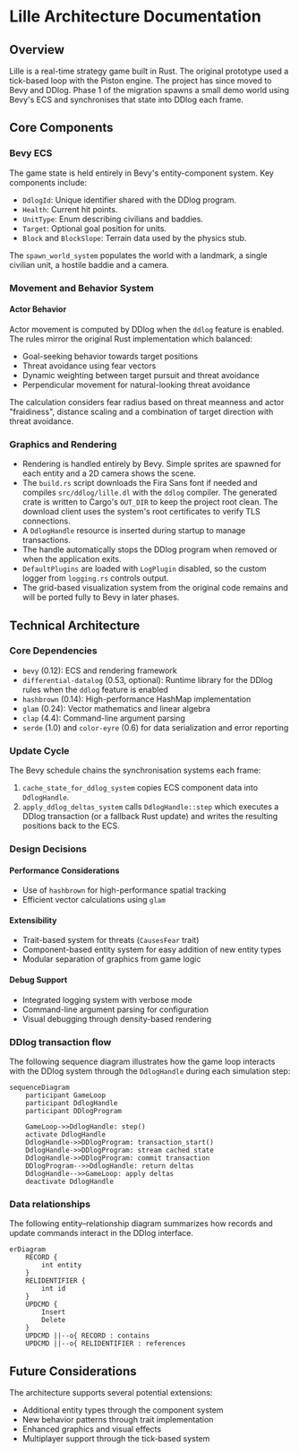 # Lille Architecture Documentation

## Overview

Lille is a real-time strategy game built in Rust. The original prototype used a
tick-based loop with the Piston engine. The project has since moved to Bevy and
DDlog. Phase 1 of the migration spawns a small demo world using Bevy's ECS and
synchronises that state into DDlog each frame.

## Core Components

### Bevy ECS

The game state is held entirely in Bevy's entity-component system. Key
components include:

- `DdlogId`: Unique identifier shared with the DDlog program.
- `Health`: Current hit points.
- `UnitType`: Enum describing civilians and baddies.
- `Target`: Optional goal position for units.
- `Block` and `BlockSlope`: Terrain data used by the physics stub.

The `spawn_world_system` populates the world with a landmark, a single civilian
unit, a hostile baddie and a camera.

### Movement and Behavior System

#### Actor Behavior

Actor movement is computed by DDlog when the `ddlog` feature is enabled. The
rules mirror the original Rust implementation which balanced:

- Goal-seeking behavior towards target positions
- Threat avoidance using fear vectors
- Dynamic weighting between target pursuit and threat avoidance
- Perpendicular movement for natural-looking threat avoidance

The calculation considers fear radius based on threat meanness and actor
"fraidiness", distance scaling and a combination of target direction with threat
avoidance.

### Graphics and Rendering

- Rendering is handled entirely by Bevy. Simple sprites are spawned for each
  entity and a 2D camera shows the scene.
- The `build.rs` script downloads the Fira Sans font if needed and compiles
  `src/ddlog/lille.dl` with the `ddlog` compiler. The generated crate is written
  to Cargo's `OUT_DIR` to keep the project root clean. The download client uses
  the system's root certificates to verify TLS connections.
- A `DdlogHandle` resource is inserted during startup to manage transactions.
- The handle automatically stops the DDlog program when removed or when the
  application exits.
- `DefaultPlugins` are loaded with `LogPlugin` disabled, so the custom logger
  from `logging.rs` controls output.
- The grid-based visualization system from the original code remains and will be
  ported fully to Bevy in later phases.

## Technical Architecture

### Core Dependencies

- `bevy` (0.12): ECS and rendering framework
- `differential-datalog` (0.53, optional): Runtime library for the DDlog rules
  when the `ddlog` feature is enabled
- `hashbrown` (0.14): High-performance HashMap implementation
- `glam` (0.24): Vector mathematics and linear algebra
- `clap` (4.4): Command-line argument parsing
- `serde` (1.0) and `color-eyre` (0.6) for data serialization and error
  reporting

### Update Cycle

The Bevy schedule chains the synchronisation systems each frame:

1. `cache_state_for_ddlog_system` copies ECS component data into `DdlogHandle`.
2. `apply_ddlog_deltas_system` calls `DdlogHandle::step` which executes a DDlog
   transaction (or a fallback Rust update) and writes the resulting positions
   back to the ECS.

### Design Decisions

#### Performance Considerations

- Use of `hashbrown` for high-performance spatial tracking
- Efficient vector calculations using `glam`

#### Extensibility

- Trait-based system for threats (`CausesFear` trait)
- Component-based entity system for easy addition of new entity types
- Modular separation of graphics from game logic

#### Debug Support

- Integrated logging system with verbose mode
- Command-line argument parsing for configuration
- Visual debugging through density-based rendering

### DDlog transaction flow

The following sequence diagram illustrates how the game loop interacts with the
DDlog system through the `DdlogHandle` during each simulation step:

```mermaid
sequenceDiagram
    participant GameLoop
    participant DdlogHandle
    participant DDlogProgram

    GameLoop->>DdlogHandle: step()
    activate DdlogHandle
    DdlogHandle->>DDlogProgram: transaction_start()
    DdlogHandle->>DDlogProgram: stream cached state
    DdlogHandle->>DDlogProgram: commit transaction
    DDlogProgram-->>DdlogHandle: return deltas
    DdlogHandle-->>GameLoop: apply deltas
    deactivate DdlogHandle
```

### Data relationships

The following entity–relationship diagram summarizes how records and update
commands interact in the DDlog interface.

```mermaid
erDiagram
    RECORD {
        int entity
    }
    RELIDENTIFIER {
        int id
    }
    UPDCMD {
        Insert
        Delete
    }
    UPDCMD ||--o{ RECORD : contains
    UPDCMD ||--o{ RELIDENTIFIER : references
```

## Future Considerations

The architecture supports several potential extensions:

- Additional entity types through the component system
- New behavior patterns through trait implementation
- Enhanced graphics and visual effects
- Multiplayer support through the tick-based system
